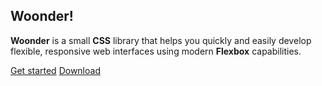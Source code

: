 ## Woonder!

**Woonder** is a small **CSS** library that helps you quickly and easily develop flexible, responsive web interfaces using modern **Flexbox** capabilities.

[Get started](https://srmor03.github.io/woonder/documentation.html)
[Download](#)

